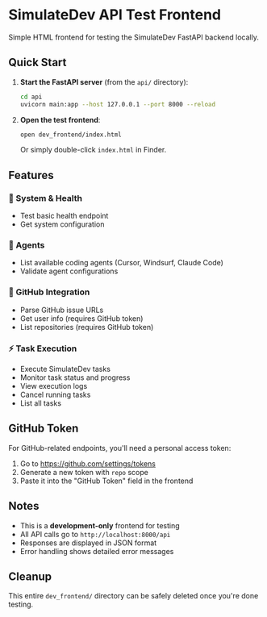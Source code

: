 # SimulateDev API Test Frontend

Simple HTML frontend for testing the SimulateDev FastAPI backend locally.

## Quick Start

1. **Start the FastAPI server** (from the `api/` directory):
   ```bash
   cd api
   uvicorn main:app --host 127.0.0.1 --port 8000 --reload
   ```

2. **Open the test frontend**:
   ```bash
   open dev_frontend/index.html
   ```
   Or simply double-click `index.html` in Finder.

## Features

### 🔧 System & Health
- Test basic health endpoint
- Get system configuration

### 🤖 Agents  
- List available coding agents (Cursor, Windsurf, Claude Code)
- Validate agent configurations

### 📱 GitHub Integration
- Parse GitHub issue URLs
- Get user info (requires GitHub token)
- List repositories (requires GitHub token)

### ⚡ Task Execution
- Execute SimulateDev tasks
- Monitor task status and progress
- View execution logs
- Cancel running tasks
- List all tasks

## GitHub Token

For GitHub-related endpoints, you'll need a personal access token:

1. Go to https://github.com/settings/tokens
2. Generate a new token with `repo` scope
3. Paste it into the "GitHub Token" field in the frontend

## Notes

- This is a **development-only** frontend for testing
- All API calls go to `http://localhost:8000/api`
- Responses are displayed in JSON format
- Error handling shows detailed error messages

## Cleanup

This entire `dev_frontend/` directory can be safely deleted once you're done testing. 